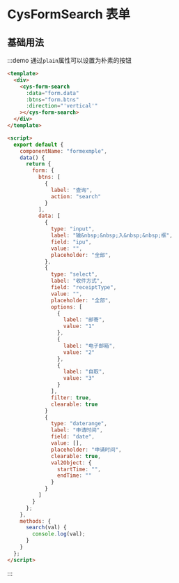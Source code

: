 <script>
  module.exports = {
    componentName: "formexmple",
    data() {
      return {
        form: {
          btns: [
            {
              label: "查询",
              action: "search"
            }
          ],
          data: [
            {
              type: "input",
              label: "申请时间",
              field: "ipu",
              value: "",
              placeholder: "全部",
              clearable: true
            },
            {
              type: "cascader",
              label: "日期",
              field: "ipu2",
              value: "",
              options: [
                {
                  label: "一级菜单",
                  value: 1,
                  children: [
                    {
                      label: "二级菜单1",
                      value: 2,
                      children: [
                        {
                          label: "三年级菜单1",
                          value: 3
                        },
                        {
                          label: "三年级菜单2",
                          value: 5
                        }
                      ]
                    },
                    {
                      label: "二级菜单2",
                      value: 4
                    }
                  ]
                },
                {
                  label: "指南",
                  value: 6,
                  children: [
                    {
                      label: "指南2",
                      value: 7
                    }
                  ]
                }
              ],
              placeholder: "全部",
              clearable: true
            },
            {
              type: "select",
              label: "收件方式",
              field: "receiptType",
              value: "",
              placeholder: "全部",
              options: [
                {
                  label: "邮寄",
                  value: "1"
                },
                {
                  label: "电子邮箱",
                  value: "2"
                },
                {
                  label: "自取",
                  value: "3"
                }
              ],
              filter: true,
              clearable: true
            },
            {
              type: "datetimerange",
              label: "申请时间",
              field: "date",
              value: ["2020-12-03 00:00:00", "2021-01-23 23:59:59"],
              placeholder: "申请时间",
              clearable: true,
              arr2Obj: {
                startTime: "",
                endTime: ""
              }
            }
          ]
        }
      };
    },
    methods: {
      search(val) {
        console.log(val);
      }
    }
  };
</script>

# CysFormSearch 表单

## 基础用法

:::demo 通过`plain`属性可以设置为朴素的按钮

```html
<template>
  <div>
    <cys-form-search
      :data="form.data"
      :btns="form.btns"
      :direction="'vertical'"
    ></cys-form-search>
  </div>
</template>

<script>
  export default {
    componentName: "formexmple",
    data() {
      return {
        form: {
          btns: [
            {
              label: "查询",
              action: "search"
            }
          ],
          data: [
            {
              type: "input",
              label: "输&nbsp;&nbsp;入&nbsp;&nbsp;框",
              field: "ipu",
              value: "",
              placeholder: "全部",
            },
            {
              type: "select",
              label: "收件方式",
              field: "receiptType",
              value: "",
              placeholder: "全部",
              options: [
                {
                  label: "邮寄",
                  value: "1"
                },
                {
                  label: "电子邮箱",
                  value: "2"
                },
                {
                  label: "自取",
                  value: "3"
                }
              ],
              filter: true,
              clearable: true
            }
            {
              type: "daterange",
              label: "申请时间",
              field: "date",
              value: [],
              placeholder: "申请时间",
              clearable: true,
              val2Object: {
                startTime: "",
                endTime: ""
              }
            }
          ]
        }
      };
    },
    methods: {
      search(val) {
        console.log(val);
      }
    }
  };
</script>
```

:::
